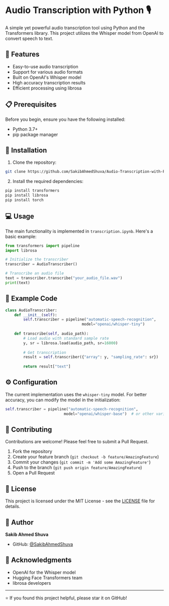 # Audio Transcription with Python 🎙️

A simple yet powerful audio transcription tool using Python and the Transformers library. This project utilizes the Whisper model from OpenAI to convert speech to text.

## 🚀 Features

- Easy-to-use audio transcription
- Support for various audio formats
- Built on OpenAI's Whisper model
- High accuracy transcription results
- Efficient processing using librosa

## 📋 Prerequisites

Before you begin, ensure you have the following installed:
- Python 3.7+
- pip package manager

## 🔧 Installation

1. Clone the repository:
```bash
git clone https://github.com/SakibAhmedShuva/Audio-Transcription-with-Python.git
```

2. Install the required dependencies:
```bash
pip install transformers
pip install librosa
pip install torch
```

## 💻 Usage

The main functionality is implemented in `transcription.ipynb`. Here's a basic example:

```python
from transformers import pipeline
import librosa

# Initialize the transcriber
transcriber = AudioTranscriber()

# Transcribe an audio file
text = transcriber.transcribe("your_audio_file.wav")
print(text)
```

## 📝 Example Code

```python
class AudioTranscriber:
    def __init__(self):
        self.transcriber = pipeline("automatic-speech-recognition", 
                                  model="openai/whisper-tiny")
    
    def transcribe(self, audio_path):
        # Load audio with standard sample rate
        y, sr = librosa.load(audio_path, sr=16000)
        
        # Get transcription
        result = self.transcriber({"array": y, "sampling_rate": sr})
        
        return result["text"]
```

## ⚙️ Configuration

The current implementation uses the `whisper-tiny` model. For better accuracy, you can modify the model in the initialization:

```python
self.transcriber = pipeline("automatic-speech-recognition", 
                          model="openai/whisper-base")  # or other variants
```

## 🤝 Contributing

Contributions are welcome! Please feel free to submit a Pull Request.

1. Fork the repository
2. Create your feature branch (`git checkout -b feature/AmazingFeature`)
3. Commit your changes (`git commit -m 'Add some AmazingFeature'`)
4. Push to the branch (`git push origin feature/AmazingFeature`)
5. Open a Pull Request

## 📄 License

This project is licensed under the MIT License - see the [LICENSE](LICENSE) file for details.

## 👤 Author

**Sakib Ahmed Shuva**
- GitHub: [@SakibAhmedShuva](https://github.com/SakibAhmedShuva)

## 🙏 Acknowledgments

- OpenAI for the Whisper model
- Hugging Face Transformers team
- librosa developers

---
⭐️ If you found this project helpful, please star it on GitHub!

